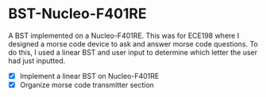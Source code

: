 # BST-Nucleo-F401RE
A BST implemented on a Nucleo-F401RE. This was for ECE198 where I designed a morse code device to ask and answer morse code questions. To do this, I used a linear BST and user input to determine which letter the user had just inputted.
- [X] Implement a linear BST on Nucleo-F401RE
- [X] Organize morse code transmitter section
